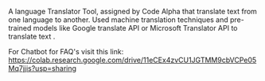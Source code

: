 A language Translator Tool, assigned by Code Alpha that translate text from one language to another. Used machine translation techniques and pre-trained models like Google translate API or Microsoft Translator API to translate text . 


For Chatbot for FAQ's visit this link:
https://colab.research.google.com/drive/11eCEx4zvCU1JGTMM9cbVCPe05Mq7jjis?usp=sharing

